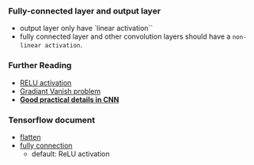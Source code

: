 ### Fully-connected layer and output layer

- output layer only have `linear activation``
- fully connected layer and other convolution layers should have a  `non-linear activation`.

### Further Reading

- [RELU activation](https://www.quora.com/What-is-special-about-rectifier-neural-units-used-in-NN-learning)
- [Gradiant Vanish problem](https://www.quora.com/What-is-the-vanishing-gradient-problem)
- **[Good practical details in CNN](http://cs231n.github.io/neural-networks-1/)**

### Tensorflow document

- [flatten](https://www.tensorflow.org/api_docs/python/tf/contrib/layers/flatten)
- [fully connection](https://www.tensorflow.org/api_docs/python/tf/contrib/layers/fully_connected)
    - default: ReLU activation